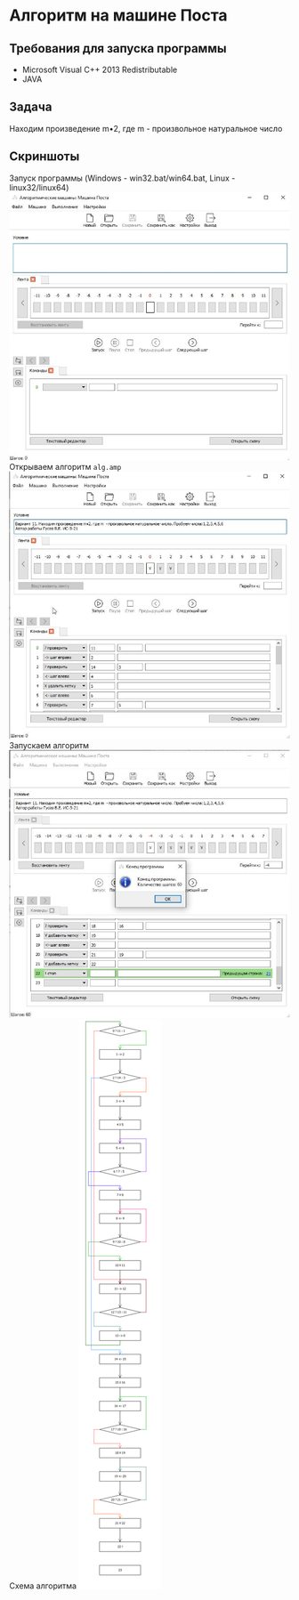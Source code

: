 # Алгоритм на машине Поста
## Требования для запуска программы
* Microsoft Visual C++ 2013 Redistributable
* JAVA

## Задача
Находим произведение m•2, где m  - произвольное натуральное число

## Скриншоты
Запуск программы (Windows - win32.bat/win64.bat, Linux - linux32/linux64)
![](img/1.jpg)
Открываем алгоритм `alg.amp`
![](img/2.jpg)
Запускаем алгоритм
![](img/3.jpg)
Схема алгоритма
![](img/4.jpg)
